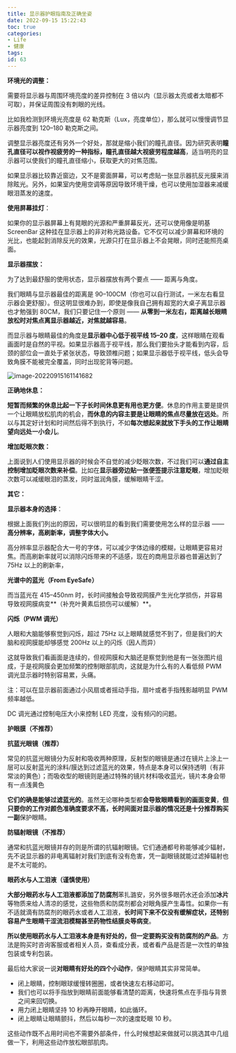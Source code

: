 ```yaml
---
title: 显示器护眼指南及正确坐姿
date: 2022-09-15 15:22:43
toc: true
categories:
- Life
- 健康
tags:
id: 63
---
```


**环境光的调整：**

需要将显示器与周围环境亮度的差异控制在 3 倍以内（显示器太亮或者太暗都不可取），并保证周围没有刺眼的光线。

比如我检测到环境光亮度是 62 勒克斯（Lux，亮度单位），那么就可以慢慢调节显示器亮度到 120–180 勒克斯之间。

调整显示器亮度还有另外一个好处，那就是缩小我们的瞳孔直径。因为研究表明**瞳孔直径可以视作视疲劳的一种指标，瞳孔直径越大视疲劳程度越高**，适当明亮的显示器可以使我们的瞳孔直径缩小，获取更大的对焦范围。

如果显示器比较靠近窗边，又不是雾面屏幕，可以考虑贴一张显示器抗反光膜来消除眩光。另外，如果室内使用空调等原因导致环境干燥，也可以使用加湿器来减缓眼泪蒸发的速度。

<!--more-->

**使用屏幕挂灯**：

如果你的显示器屏幕上有晃眼的光源和严重屏幕反光，还可以使用像是明基 ScreenBar 这种挂在显示器上的非对称光路设备。它不仅可以减少屏幕和环境的光比，也能起到消除反光的效果，光源只打在显示器上不会晃眼，同时还能照亮桌面。

**显示器摆放：**

为了达到最舒服的使用状态，显示器摆放有两个要点 —— 距离与角度。

我们眼睛与显示器最佳的距离是 90–100CM（你也可以自行测试，一米左右看显示器会更舒服）。但这明显很难办到，即使是像我自己拥有超宽的大桌子离显示器也才勉强到 80CM，我们只要记住一个原则 —— **从零到一米左右，距离越长眼睛放松时对焦点离显示器越近，对焦就越容易**。

而显示器与眼睛最佳的角度是**显示器中心低于视平线 15–20 度**，这样眼睛在观看画面时是自然的平视。如果显示器高于视平线，那么我们要抬头才能看到内容，后颈的部位会一直处于紧张状态，导致颈椎问题；如果显示器低于视平线，低头会导致角膜不能被完全覆盖，同时出现驼背等问题。

 ![image-20220915161141682](https://img.arctee.cn/one/202209151611286.png)

**正确地休息：**

**短暂而频繁的休息比起一下子长时间休息更有用也更方便**。休息的作用主要是提供一个让眼睛放松肌肉的机会，**而休息的内容主要是让眼睛的焦点尽量放在远处**。所以与其定好计划和时间然后得不到执行，不如**每次想起来就放下手头的工作让眼睛望向远处一小会儿**。

**增加眨眼次数：**

上面说到人们使用显示器的时候会不自觉的减少眨眼次数，不过我们可以**通过自主控制增加眨眼次数来补偿**。比如在**显示器旁边贴一张便签提示注意眨眼**，增加眨眼次数可以减缓眼泪的蒸发，同时滋润角膜，缓解眼睛干涩。

**其它：**

**显示器本身的选择**：

根据上面我们列出的原因，可以很明显的看到我们需要使用怎么样的显示器 —— **高分辨率，高刷新率，调整字体大小。**

高分辨率显示器配合大一号的字体，可以减少字体边缘的模糊，让眼睛更容易对焦。而高刷新率就可以消除闪烁带来的不适感，现在的商用显示器也普遍达到了 75Hz 以上的刷新率，

**光谱中的蓝光（From EyeSafe）** 

而当蓝光在 415–450nm 时，长时间接触会导致视网膜产生光化学损伤，并容易导致视网膜病变**（补充叶黄素后损伤可以缓解）**。

**闪烁（PWM 调光）**

人眼和大脑能够察觉到闪烁，超过 75Hz 以上眼睛就感觉不到了，但是我们的大脑和视网膜能却够感觉 200Hz 以上的闪烁（因人而异）

这就导致我们看画面是连续的，但视网膜和大脑还是察觉到他是有一张张图片组成，于是视网膜会更加频繁的控制眼部肌肉，这就是为什么有的人看低频 PWM 调光显示器时特别容易累，头痛。

注：可以在显示器前面通过小风扇或者摇动手指，扇叶或者手指残影越明显 PWM 频率越低。

DC 调光通过控制电压大小来控制 LED 亮度，没有频闪的问题。

**护眼膜（不推荐）**

**抗蓝光眼镜（推荐）**

常见的抗蓝光眼镜分为反射和吸收两种原理，反射型的眼镜是通过在镜片上涂上一层可以反射蓝光的涂料/膜达到过滤蓝光的效果，特点是本身可以保持透明（有非常淡的黄色）；而吸收型的眼镜则是通过特殊的镜片材料吸收蓝光，镜片本身会带有一点浅黄色

**它们的确是能够过滤蓝光的**。虽然无论哪种类型都**会导致眼睛看到的画面变黄**，**但只要你的工作对颜色准确度要求不高，长时间面对显示器的情况还是十分推荐购买一副**保护眼睛。

**防辐射眼镜（不推荐）** 

通常和抗蓝光眼镜并存的则是所谓的抗辐射眼镜。它们通通都号称能够减少辐射，先不说显示器的非电离辐射对我们到底有没有危害，凭一副眼镜就能过滤掉辐射也是不太可能的。

**眼药水与人工泪液（谨慎使用）** 

**大部分眼药水与人工泪液都添加了防腐剂**苯扎潞安，另外很多眼药水还会添加**冰片**等物质来给人清凉的感觉，这些物质和防腐剂都会对眼角膜产生毒性。如果你一有不适就滴有防腐剂的眼药水或者人工泪液，**长时间下来不仅没有缓解症状，还特别容易产生眼睛干涩流泪模糊甚至药物性结膜炎等病变**。

**所以使用眼药水与人工泪液本身是有好处的，但一定要购买没有防腐剂的产品**。方法是购买时咨询客服或者相关人员，查看成分表，或者看产品是否是一次性的单独包装或专利包装。

最后给大家说一说**对眼睛有好处的四个小动作**，保护眼睛其实非常简单。

- 闭上眼睛，控制眼球缓慢转圈圈，或者快速左右移动即可。
- 我们也可以将手指放到眼睛前面能够看清楚的距离，快速将焦点在手指与背景之间来回切换。
- 用力闭上眼睛坚持 10 秒再睁开眼睛，如此循环。
- 闭上眼睛让眼睛颤抖，然后以每秒一次的速度眨眼 10 秒。

这些动作既不占用时间也不需要外部条件，什么时候想起来做就可以挑选其中几组做一下，利用这些动作放松眼部肌肉。